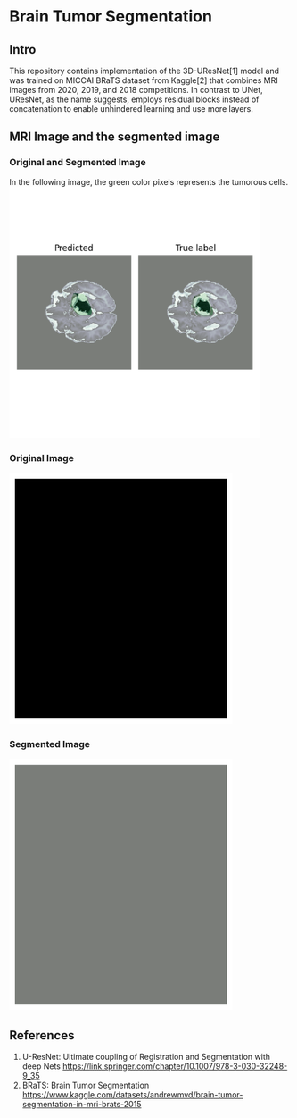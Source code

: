 # Brain Tumor Segmentation
## Intro  
This repository contains implementation of the 3D-UResNet[1] model and was trained on MICCAI BRaTS dataset from Kaggle[2] that combines MRI images from 2020, 2019, and 2018 competitions. In contrast to UNet, UResNet, as the name suggests, employs residual blocks instead of concatenation to enable unhindered learning and use more layers.

## MRI Image and the segmented image  
### Original and Segmented Image
In the following image, the green color pixels represents the tumorous cells.  
<img alt="Segmented and the Original image" src="pred_gt.png" width="450" height="450" style="max-width: 100%;">

### Original Image  
<img alt="MRI Image and the segmented image" src="image_animation.gif" width="400" height="450" style="max-width: 100%;">

### Segmented Image  
<img alt="MRI Image and the segmented image" src="prediction_animation.gif" width="400" height="450" style="max-width: 100%;">

## References  
1. U-ResNet: Ultimate coupling of Registration and Segmentation with deep Nets https://link.springer.com/chapter/10.1007/978-3-030-32248-9_35
2. BRaTS: Brain Tumor Segmentation https://www.kaggle.com/datasets/andrewmvd/brain-tumor-segmentation-in-mri-brats-2015

